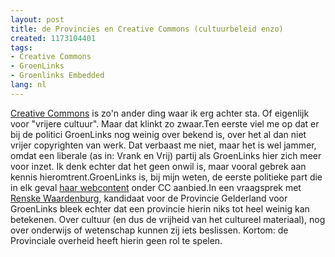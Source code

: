 ```yaml
---
layout: post
title: de Provincies en Creative Commons (cultuurbeleid enzo)
created: 1173104401
tags:
- Creative Commons
- GroenLinks
- Groenlinks Embedded
lang: nl
---
```

[Creative Commons](http://creativecommons.nl) is zo'n ander ding waar ik erg achter sta. Of eigenlijk voor "vrijere cultuur". Maar dat klinkt zo zwaar.Ten eerste viel me op dat er bij de politici GroenLinks nog weinig over bekend is, over het al dan niet vrijer copyrighten van werk. Dat verbaast me niet, maar het is wel jammer, omdat een liberale (as in: Vrank en Vrij) partij als GroenLinks hier zich meer voor inzet. Ik denk echter dat het geen onwil is, maar vooral gebrek aan kennis hieromtrent.GroenLinks is, bij mijn weten, de eerste politieke part die in elk geval [haar webcontent](http://linkselente.nl/) onder CC aanbied.In een vraagsprek met [Renske Waardenburg](http://www.groenlinksgelderland.nl/politiek.html), kandidaat voor de Provincie Gelderland voor GroenLinks bleek echter dat een provincie hierin niks tot heel weinig kan betekenen. Over cultuur (en dus de vrijheid van het cultureel materiaal), nog over onderwijs of wetenschap kunnen zij iets beslissen. Kortom: de Provinciale overheid heeft hierin geen rol te spelen.

